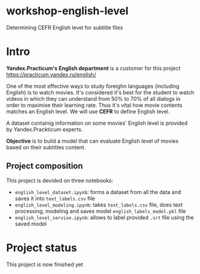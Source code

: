 # workshop-english-level
Determining CEFR English level for subtitle files

# Intro
**Yandex.Practicum's English department** is a customer for this project https://practicum.yandex.ru/english/

One of the most effective ways to study foreighn languages (including English) is to watch movies. It's considered it's best for the student to watch videos in which they can understand from 50% to 70% of all dialogs in order to maximise their learning rate. Thus it's vital how movie contents matches an English level. We will use **CEFR** to define English level.

A dataset containig information on some movies' English level is provided by Yandex.Prackticum experts.

**Objective** is to build a model that can evaluate English level of movies based on their subtitles content.

## Project composition

This project is devided on three notebooks:
* `english_level_dataset.ipynb`: forms a dataset from all the data and saves it into `text_labels.csv` file
* `english_level_modeling.ipynb`: takes `text_labels.csv` file, does text processing, modeling and saves model `english_labels_model.pkl` file
* `english_level_servise.ipynb`: allows to label provided `.srt` file using the saved model

# Project status
 This project is now finished yet
